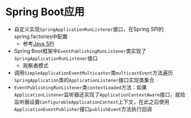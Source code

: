 # Spring Boot应用




- 自定义实现`SpringApplicationRunListener`接口，在Spring SPI的spring.factories中配置
    - 参考[Java SPI](../../grammar/core/java_spi.md)
- Spring Boot框架中`EventPublishingRunListener`类实现了`SpringApplicationRunListener`接口
    - 观察者模式
- 调用`SimpleApplicationEventMulticaster`类`multicastEvent`方法遍历`SpringApplication`类的`ApplicationListener`接口实现类集合
- `EventPublishingRunListener`类`contextLoaded`方法：如果`ApplicationListener`监听器还实现了`ApplicationContextAware`接口，就给监听器设置`ConfigurableApplicationContext`上下文，在此之后使用`ApplicationEventPublisher`接口`publishEvent`方法执行回调